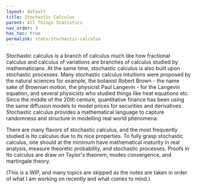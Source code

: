 ```yaml
---
layout: default
title: Stochastic Calculus
parent: All Things Statistics
nav_order: 3
has_toc: true
permalink: stats/stochastic-calculus
---
```


Stochastic calculus is a branch of calculus much like how fractional calculus and calculus of variations are branches of calculus studied by mathematicians. At the same time, stochastic calculus is also built upon stochastic processes. Many stochastic calculus intuitions were proposed by the natural sciences for example, the botanist Robert Brown - the name sake of Brownian motion, the physicist Paul Langevin - for the Langevin equation, and several physicists who studied things like heat equations etc. Since the middle of the 20th centure, quantitative finance has been using the same diffusion models to model prices for securities and derivatives. Stochastic calculus provides a mathematical language to capture randomness and structure in modelling real world phenomena.

There are many flavors of stochastic calculus, and the most frequently studied is Ito calculus due to its nice properties. To fully grasp stochastic calculus, one should at the minimum have mathematical maturity in real analysis, measure theoretic probability, and stochastic processes. Proofs in Ito calculus are draw on Taylor's theorem, modes convergence, and martingale theory. 

(This is a WIP, and many topics are skipped as the notes are taken in order of what I am working on recently and what comes to mind.)

